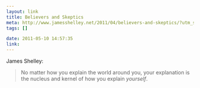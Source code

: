 ```yaml
--- 
layout: link
title: Believers and Skeptics
meta: http://www.jamesshelley.net/2011/04/believers-and-skeptics/?utm_source=feedburner&utm_medium=feed&utm_campaign=Feed%3A+jamesshelley+%28James+Shelley+Blog%29
tags: []

date: 2011-05-10 14:57:35
link: 
---
```


James Shelley:

> No mat­ter how you explain the world around you, your expla­na­tion is the nucleus and ker­nel of how you explain *your­self*.
